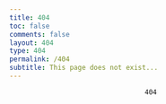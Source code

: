 ```yaml
---
title: 404
toc: false
comments: false
layout: 404
type: 404
permalink: /404
subtitle: This page does not exist...
---
```


<style>
    .centred {
        font-size: 100%;
        text-align: center;
    }​
</style>

<div class='404'>
    <div class="centred"><code>404</code></div>
</div>​

